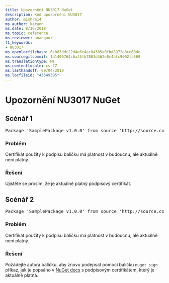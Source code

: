 ```yaml
---
title: Upozornění NU3017 NuGet
description: Kód upozornění NU3017
author: mishra14
ms.author: karann
ms.date: 8/16/2018
ms.topic: reference
ms.reviewer: anangaur
f1_keywords:
- NU3017
ms.openlocfilehash: 6c083ddc22d4e6c4ac04385a0fbd897fa8ce60de
ms.sourcegitcommit: 1d1406764c6af5fb7801d462e0c4afc9092fa569
ms.translationtype: MT
ms.contentlocale: cs-CZ
ms.lasthandoff: 09/04/2018
ms.locfileid: "43549395"
---
```

# <a name="nuget-warning-nu3017"></a>Upozornění NU3017 NuGet

## <a name="scenario-1"></a>Scénář 1

<pre>Package 'SamplePackage v1.0.0' from source 'http://source.com/index.json': The signing certificate is not yet valid.</pre>

### <a name="issue"></a>Problém

Certifikát použitý k podpisu balíčku má platnost v budoucnu, ale aktuálně není platný.


### <a name="solution"></a>Řešení

Ujistěte se prosím, že je aktuálně platný podpisový certifikát.



## <a name="scenario-2"></a>Scénář 2

<pre>Package 'SamplePackage v1.0.0' from source 'http://source.com/index.json': The primary signature's certificate is not yet valid.</pre>

### <a name="issue"></a>Problém

Certifikát použitý k podpisu balíčku má platnost v budoucnu, ale aktuálně není platný.


### <a name="solution"></a>Řešení

Požádejte autora balíčku, aby znovu podepsat pomocí balíčku `nuget sign` příkaz, jak je popsáno v [NuGet docs](https://docs.microsoft.com/en-us/nuget/create-packages/sign-a-package) s podpisovým certifikátem, který je aktuálně platná.


